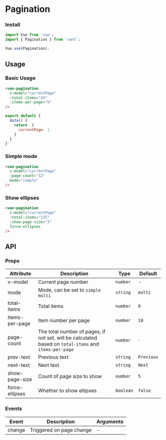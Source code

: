 # Pagination

### Install

``` javascript
import Vue from 'vue';
import { Pagination } from 'vant';

Vue.use(Pagination);
```

## Usage

### Basic Usage

```html
<van-pagination 
  v-model="currentPage" 
  :total-items="24" 
  :items-per-page="5"
/>
```

```javascript
export default {
  data() {
    return  {
      currentPage: 1
    }
  }
}
```

### Simple mode

```html
<van-pagination 
  v-model="currentPage" 
  :page-count="12"
  mode="simple" 
/>
```

### Show ellipses

```html
<van-pagination 
  v-model="currentPage" 
  :total-items="125" 
  :show-page-size="3" 
  force-ellipses
/>
```

## API

### Props

| Attribute | Description | Type | Default |
|------|------|------|------|
| v-model | Current page number | `number` | - |
| mode | Mode, can be set to `simple` `multi` | `string` | `multi` |
| total-items | Total items | `number` | `0` |
| items-per-page | Item number per page | `number` | `10` |
| page-count | The total number of pages, if not set, will be calculated based on `total-items` and `items-per-page` | `number` | `-` |
| prev-text | Previous text | `string` | `Previous` |
| next-text | Next text | `string` | `Next` |
| show-page-size | Count of page size to show | `number` | `5` |
| force-ellipses | Whether to show ellipses | `boolean` | `false` |

### Events

| Event | Description | Arguments |
|------|------|------|
| change | Triggered on page change | - |
